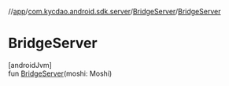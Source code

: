 //[app](../../../index.md)/[com.kycdao.android.sdk.server](../index.md)/[BridgeServer](index.md)/[BridgeServer](-bridge-server.md)

# BridgeServer

[androidJvm]\
fun [BridgeServer](-bridge-server.md)(moshi: Moshi)
